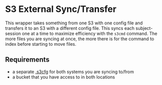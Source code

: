# S3 External Sync/Transfer

This wrapper takes something from one S3 with one config file and transfers it to an S3 with a different config file. This syncs each subject-session one at a time to maximize efficiency with the `s3cmd` command. The more files you are syncing at once, the more there is for the command to index before starting to move files.

## Requirements

- a separate [.s3cfg](https://dcan-labs-informational-guide.readthedocs.io/en/latest/s3/#setting-up-a-s3cfg) for both systems you are syncing to/from
- a bucket that you have access to in both locations

